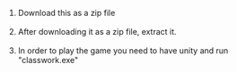 1. Download this as a zip file
<br></br>
2. After downloading it as a zip file, extract it.
<br></br>
3. In order to play the game you need to have unity and run "classwork.exe"
